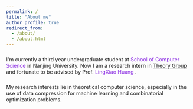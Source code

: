 ```yaml
---
permalink: /
title: "About me"
author_profile: true
redirect_from: 
  - /about/
  - /about.html
---
```


<p style="font-size: 24px; font-family: 'Georgia', serif;">

  I'm currently a third year undergraduate student at 
  <a href="https://cs.nju.edu.cn/mainm.htm" style="color: #8A2BE2; text-decoration: none;">
    School of Computer Science
  </a>
  in Nanjing University. Now I am a research intern in 
  <a href="https://tcs.nju.edu.cn/" sytle="color: #8A2BE2; text-decoration: none;">
    Theory Group
  </a>
  and fortunate to be advised by Prof.
  <a href="https://sites.google.com/site/lingxiaohuang1990" style="color: #8A2BE2; text-decoration: none;">
  LingXiao Huang
  </a>
  .

</p>

<p style="font-size: 24px; font-family: 'Georgia', serif;">

My research interests lie in theoretical computer science, especially in the use of data compression for machine learning and combinatorial optimization problems.

</p>

